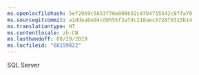 ```yaml
---
ms.openlocfilehash: 5ef29b9c5853f76e086b32c47b4715542c8ffa70
ms.sourcegitcommit: a1ddeabe94cd9555f3afdc210aec5728f0315b14
ms.translationtype: HT
ms.contentlocale: zh-CN
ms.lasthandoff: 08/29/2019
ms.locfileid: "68159822"
---
```

 SQL Server 